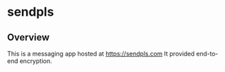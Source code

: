 # sendpls

## Overview

This is a messaging app hosted at https://sendpls.com
It provided end-to-end encryption.
